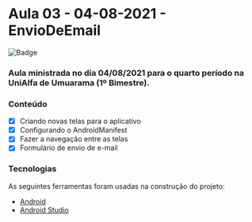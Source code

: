 # Aula 03 - 04-08-2021 - EnvioDeEmail

![Badge](https://img.shields.io/badge/Marcos%20Dias%20Vendramini-Android-green)

### Aula ministrada no dia 04/08/2021 para o quarto período na UniAlfa de Umuarama (1º Bimestre).

### Conteúdo

- [x] Criando novas telas para o aplicativo
- [x] Configurando o AndroidManifest
- [x] Fazer a navegação entre as telas
- [x] Formulário de envio de e-mail

### Tecnologias

As seguintes ferramentas foram usadas na construção do projeto:

- [Android](https://developer.android.com/)
- [Android Studio](https://developer.android.com/studio)
